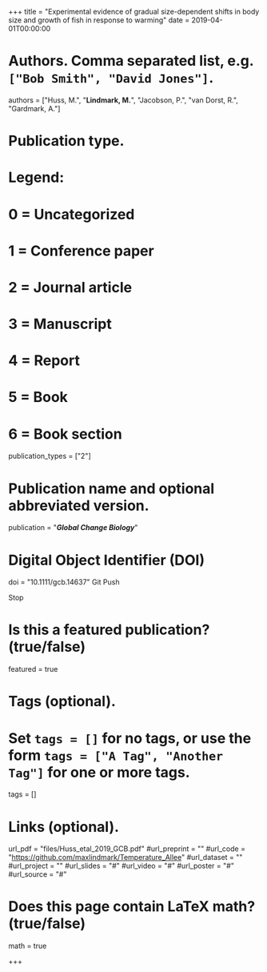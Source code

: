 +++
title = "Experimental evidence of gradual size-dependent shifts in body size and growth of fish in response to warming"
date = 2019-04-01T00:00:00

# Authors. Comma separated list, e.g. `["Bob Smith", "David Jones"]`.
authors = ["Huss, M.", "**Lindmark, M.**", "Jacobson, P.", "van Dorst, R.", "Gardmark, A."]

# Publication type.
# Legend:
# 0 = Uncategorized
# 1 = Conference paper
# 2 = Journal article
# 3 = Manuscript
# 4 = Report
# 5 = Book
# 6 = Book section
publication_types = ["2"]

# Publication name and optional abbreviated version.
publication = "***Global Change Biology***"

# Digital Object Identifier (DOI)
doi = "10.1111/gcb.14637"
Git Push
	
Stop


# Is this a featured publication? (true/false)
featured = true

# Tags (optional).
#   Set `tags = []` for no tags, or use the form `tags = ["A Tag", "Another Tag"]` for one or more tags.
tags = []

# Links (optional).
url_pdf = "files/Huss_etal_2019_GCB.pdf"
#url_preprint = ""
#url_code = "https://github.com/maxlindmark/Temperature_Allee"
#url_dataset = ""
#url_project = ""
#url_slides = "#"
#url_video = "#"
#url_poster = "#"
#url_source = "#"

# Does this page contain LaTeX math? (true/false)
math = true

+++

